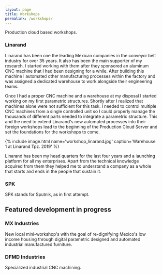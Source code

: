 ```yaml
---
layout: page
title: Workshops
permalink: /workshops/
---
```


Production cloud based workshops.


### Linarand
Linarand has been one the leading Mexican companies in the conveyor belt industry for over 35 years. It also has been the main supporter of my research. I started working with them after they sponsored an aluminum CNC machine that I had been designing for a while. After building this machine I automated other manufacturing processes within the factory and was assigned a dedicated warehouse to work alongside their engineering teams.

Once I had a proper CNC machine and a warehouse at my disposal I started working on my first parametric structures. Shortly after I realized that machines alone were not sufficient for this task. I needed to control multiple CNC machines from a single controlled unit so I could properly manage the thousands of different parts needed to integrate a parametric structure. This and the need to extend Linarand's new automated processes into their foreign workshops lead to the beginning of the Production Cloud Server and set the foundations for the workshops to come.

{% include image.html name='workshop_linarand.jpg' caption='Warehouse 1 at Linarand Tpz. 2019' %}

Linarand has been my head quarters for the last four years and a launching platform for all my enterprises. Apart from the technical knowledge acquired from them they helped me to understand a company as a whole that starts and ends in the people that sustain it.

### SPK
SPK stands for Sputnik, as in first attempt.

## Featured development in progress

### MX Industries
New local mini-workshop's with the goal of re-dignifying Mexico's low income housing through digital parametric designed and automated industrial manufactured furniture.

### DFMD Industries
Specialized industrial CNC machining.
